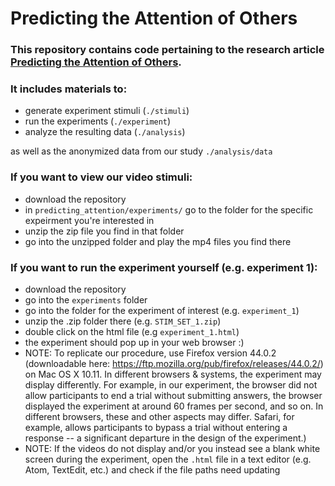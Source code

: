 # Predicting the Attention of Others

### This repository contains code pertaining to the research article [Predicting the Attention of Others](https://www.pnas.org/doi/abs/10.1073/pnas.2307584120?af=R).

### It includes materials to:
- generate experiment stimuli (`./stimuli`)
- run the experiments (`./experiment`)
- analyze the resulting data (`./analysis`)

as well as the anonymized data from our study `./analysis/data`

### If you want to view our video stimuli:
- download the repository
- in `predicting_attention/experiments/` go to the folder for the specific expeirment you're interested in
- unzip the zip file you find in that folder
- go into the unzipped folder and play the mp4 files you find there

### If you want to run the experiment yourself (e.g. experiment 1):
- download the repository
- go into the `experiments` folder
- go into the folder for the experiment of interest (e.g. `experiment_1`)
- unzip the .zip folder there (e.g. `STIM_SET_1.zip`)
- double click on the html file (e.g `experiment_1.html`)
- the experiment should pop up in your web browser :) 
- NOTE: To replicate our procedure, use Firefox version 44.0.2 (downloadable here: https://ftp.mozilla.org/pub/firefox/releases/44.0.2/) on Mac OS X 10.11. In different browsers & systems, the experiment may display differently. For example, in our experiment, the browser did not allow participants to end a trial without submitting answers, the browser displayed the experiment at around 60 frames per second, and so on. In different browsers, these and other aspects may differ. Safari, for example, allows participants to bypass a trial without entering a response -- a significant departure in the design of the experiment.)
- NOTE: If the videos do not display and/or you instead see a blank white screen during the experiment, open the `.html` file in a text editor (e.g. Atom, TextEdit, etc.) and check if the file paths need updating 
